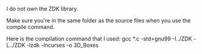 I do not own the ZDK library.

Make sure you're in the same folder as the source files when you use the compile command.

Here is the compilation command that I used: gcc *.c -std=gnu99 -I../ZDK -L../ZDK -lzdk -lncurses -o 3D_Boxes
